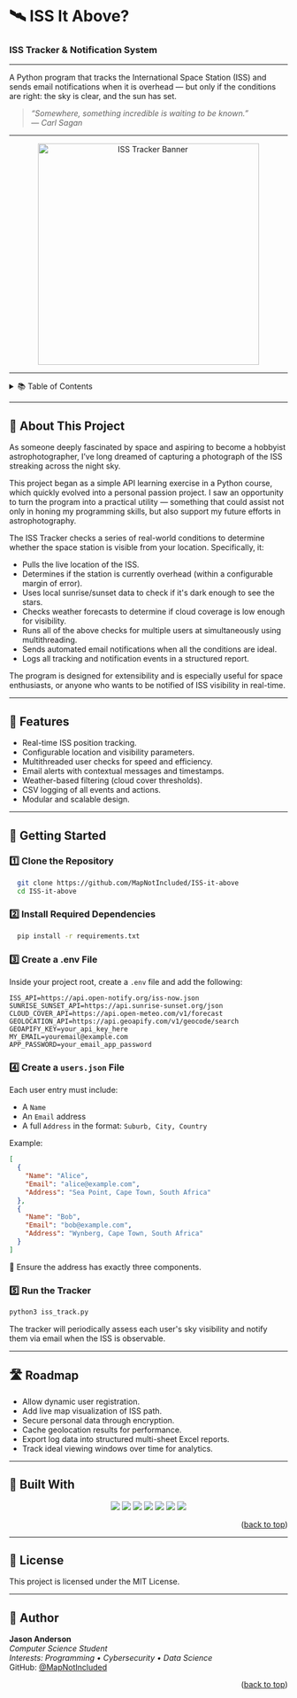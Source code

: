 # 🛰️ ISS It Above?
### ISS Tracker & Notification System

---

A Python program that tracks the International Space Station (ISS) and sends email notifications when it is overhead — but only if the conditions are right: the sky is clear, and the sun has set.

> *“Somewhere, something incredible is waiting to be known.”*  
> — *Carl Sagan*

---

<div align="center">
  <img src="https://upload.wikimedia.org/wikipedia/commons/d/d8/ISS_illustration.png" alt="ISS Tracker Banner" width="400" />
</div>

---

<details>
  <summary>📚 Table of Contents</summary>
  <ol>
    <li><a href="#about-this-project">📖 About This Project</a></li>
    <li><a href="#features">🚀 Features</a></li>
    <li><a href="#getting-started">🔧 Getting Started</a></li>
    <li><a href="#roadmap">🛣️ Roadmap</a></li>
    <li><a href="#built-with">🧪 Built With</a></li>
    <li><a href="#license">📜 License</a></li>
    <li><a href="#author">👤 Author</a></li>
  </ol>
</details>

---

## 📖 About This Project

As someone deeply fascinated by space and aspiring to become a hobbyist astrophotographer, I’ve long dreamed of capturing a photograph of the ISS streaking across the night sky.

This project began as a simple API learning exercise in a Python course, which quickly evolved into a personal passion project. I saw an opportunity to turn the program into a practical utility — something that could assist not only in honing my programming skills, but also support my future efforts in astrophotography.

The ISS Tracker checks a series of real-world conditions to determine whether the space station is visible from your location. Specifically, it:

- Pulls the live location of the ISS.
- Determines if the station is currently overhead (within a configurable margin of error).
- Uses local sunrise/sunset data to check if it's dark enough to see the stars.
- Checks weather forecasts to determine if cloud coverage is low enough for visibility.
- Runs all of the above checks for multiple users at simultaneously using multithreading.
- Sends automated email notifications when all the conditions are ideal.
- Logs all tracking and notification events in a structured report.

The program is designed for extensibility and is especially useful for space enthusiasts, or anyone who wants to be notified of ISS visibility in real-time.

---

## 🚀 Features

- Real-time ISS position tracking.
- Configurable location and visibility parameters.
- Multithreaded user checks for speed and efficiency.
- Email alerts with contextual messages and timestamps.
- Weather-based filtering (cloud cover thresholds).
- CSV logging of all events and actions.
- Modular and scalable design.

---

## 🔧 Getting Started

### 1️⃣ Clone the Repository

```bash
  git clone https://github.com/MapNotIncluded/ISS-it-above 
  cd ISS-it-above
```

### 2️⃣ Install Required Dependencies

```bash
  pip install -r requirements.txt
```

### 3️⃣ Create a .env File
Inside your project root, create a `.env` file and add the following:
```
ISS_API=https://api.open-notify.org/iss-now.json
SUNRISE_SUNSET_API=https://api.sunrise-sunset.org/json
CLOUD_COVER_API=https://api.open-meteo.com/v1/forecast
GEOLOCATION_API=https://api.geoapify.com/v1/geocode/search
GEOAPIFY_KEY=your_api_key_here
MY_EMAIL=youremail@example.com
APP_PASSWORD=your_email_app_password
```

### 4️⃣ Create a `users.json` File

Each user entry must include:
- A `Name`
- An `Email` address
- A full `Address` in the format: `Suburb, City, Country`

Example:
```json
[
  {
    "Name": "Alice",
    "Email": "alice@example.com",
    "Address": "Sea Point, Cape Town, South Africa"
  },
  {
    "Name": "Bob",
    "Email": "bob@example.com",
    "Address": "Wynberg, Cape Town, South Africa"
  }
]
```
📌 Ensure the address has exactly three components.

### 5️⃣ Run the Tracker
```bash
python3 iss_track.py
```
The tracker will periodically assess each user's sky visibility and notify them via email when the ISS is observable.

---

## 🛣️ Roadmap

- Allow dynamic user registration.
- Add live map visualization of ISS path.
- Secure personal data through encryption.
- Cache geolocation results for performance.
- Export log data into structured multi-sheet Excel reports.
- Track ideal viewing windows over time for analytics.

---

## 🧪 Built With

<p align="center">
  <a href="https://www.python.org"><img src="https://img.shields.io/badge/Python-3.11-blue?style=for-the-badge&logo=python&logoColor=white"></a>
  <a href="https://requests.readthedocs.io"><img src="https://img.shields.io/badge/Requests-HTTP%20Client-6A5ACD?style=for-the-badge&logo=python&logoColor=white"></a>
  <a href="https://docs.python.org/3/library/smtplib.html"><img src="https://img.shields.io/badge/SMTP-Email%20Alerts-DC143C?style=for-the-badge&logo=gmail&logoColor=white"></a>
  <a href="https://pandas.pydata.org/"><img src="https://img.shields.io/badge/Pandas-Data%20Handling-000000?style=for-the-badge&logo=pandas&logoColor=white"></a>
  <a href="https://pypi.org/project/python-dotenv/"><img src="https://img.shields.io/badge/dotenv-Env%20Variables-228B22?style=for-the-badge&logo=python&logoColor=white"></a>
  <a href="https://git-scm.com"><img src="https://img.shields.io/badge/Git-Version%20Control-F1502F?style=for-the-badge&logo=git&logoColor=white"></a>
  <a href="https://github.com"><img src="https://img.shields.io/badge/GitHub-Repo%20Hosting-181717?style=for-the-badge&logo=github"></a>
</p>

<p align="right">(<a href="#top">back to top</a>)</p>

---

## 📜 License

This project is licensed under the MIT License.

---

## 👤 Author

**Jason Anderson**  
_Computer Science Student_  
_Interests: Programming • Cybersecurity • Data Science_  
GitHub: [@MapNotIncluded](https://github.com/MapNotIncluded)

<p align="right">(<a href="#top">back to top</a>)</p>
